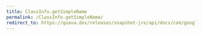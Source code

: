 ```yaml
---
title: ClassInfo.getSimpleName
permalink: /ClassInfo.getSimpleName/
redirect_to: https://guava.dev/releases/snapshot-jre/api/docs/com/google/common/reflect/ClassPath.ClassInfo.html#getSimpleName--
---
```


